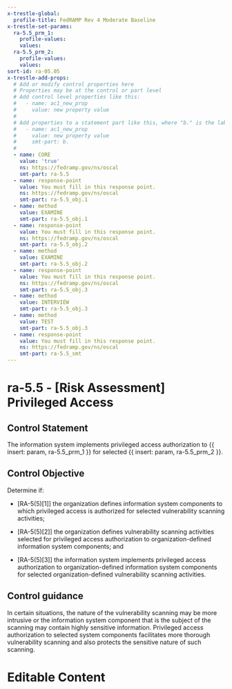 ```yaml
---
x-trestle-global:
  profile-title: FedRAMP Rev 4 Moderate Baseline
x-trestle-set-params:
  ra-5.5_prm_1:
    profile-values:
    values:
  ra-5.5_prm_2:
    profile-values:
    values:
sort-id: ra-05.05
x-trestle-add-props:
  # Add or modify control properties here
  # Properties may be at the control or part level
  # Add control level properties like this:
  #   - name: ac1_new_prop
  #     value: new property value
  #
  # Add properties to a statement part like this, where "b." is the label of the target statement part
  #   - name: ac1_new_prop
  #     value: new property value
  #     smt-part: b.
  #
  - name: CORE
    value: 'true'
    ns: https://fedramp.gov/ns/oscal
    smt-part: ra-5.5
  - name: response-point
    value: You must fill in this response point.
    ns: https://fedramp.gov/ns/oscal
    smt-part: ra-5.5_obj.1
  - name: method
    value: EXAMINE
    smt-part: ra-5.5_obj.1
  - name: response-point
    value: You must fill in this response point.
    ns: https://fedramp.gov/ns/oscal
    smt-part: ra-5.5_obj.2
  - name: method
    value: EXAMINE
    smt-part: ra-5.5_obj.2
  - name: response-point
    value: You must fill in this response point.
    ns: https://fedramp.gov/ns/oscal
    smt-part: ra-5.5_obj.3
  - name: method
    value: INTERVIEW
    smt-part: ra-5.5_obj.3
  - name: method
    value: TEST
    smt-part: ra-5.5_obj.3
  - name: response-point
    value: You must fill in this response point.
    ns: https://fedramp.gov/ns/oscal
    smt-part: ra-5.5_smt
---
```


# ra-5.5 - \[Risk Assessment\] Privileged Access

## Control Statement

The information system implements privileged access authorization to {{ insert: param, ra-5.5_prm_1 }} for selected {{ insert: param, ra-5.5_prm_2 }}.

## Control Objective

Determine if:

- \[RA-5(5)[1]\] the organization defines information system components to which privileged access is authorized for selected vulnerability scanning activities;

- \[RA-5(5)[2]\] the organization defines vulnerability scanning activities selected for privileged access authorization to organization-defined information system components; and

- \[RA-5(5)[3]\] the information system implements privileged access authorization to organization-defined information system components for selected organization-defined vulnerability scanning activities.

## Control guidance

In certain situations, the nature of the vulnerability scanning may be more intrusive or the information system component that is the subject of the scanning may contain highly sensitive information. Privileged access authorization to selected system components facilitates more thorough vulnerability scanning and also protects the sensitive nature of such scanning.

# Editable Content

<!-- Make additions and edits below -->
<!-- The above represents the contents of the control as received by the profile, prior to additions. -->
<!-- If the profile makes additions to the control, they will appear below. -->
<!-- The above markdown may not be edited but you may edit the content below, and/or introduce new additions to be made by the profile. -->
<!-- If there is a yaml header at the top, parameter values may be edited. Use --set-parameters to incorporate the changes during assembly. -->
<!-- The content here will then replace what is in the profile for this control, after running profile-assemble. -->
<!-- The added parts in the profile for this control are below.  You may edit them and/or add new ones. -->
<!-- Each addition must have a heading either of the form ## Control my_addition_name -->
<!-- or ## Part a. (where the a. refers to one of the control statement labels.) -->
<!-- "## Control" parts are new parts added after the statement part. -->
<!-- "## Part" parts are new parts added into the top-level statement part with that label. -->
<!-- Subparts may be added with nested hash levels of the form ### My Subpart Name -->
<!-- underneath the parent ## Control or ## Part being added -->
<!-- See https://ibm.github.io/compliance-trestle/tutorials/ssp_profile_catalog_authoring/ssp_profile_catalog_authoring for guidance. -->
